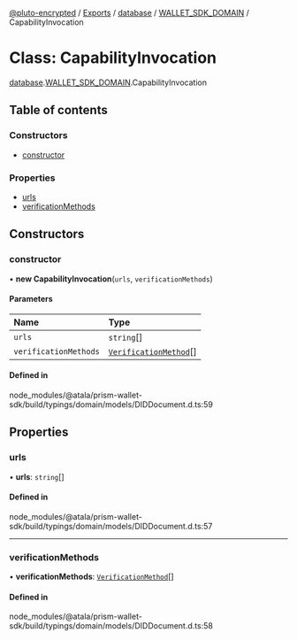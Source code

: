 [@pluto-encrypted](../README.md) / [Exports](../modules.md) / [database](../modules/database-1.md) / [WALLET\_SDK\_DOMAIN](../modules/database-1.WALLET_SDK_DOMAIN.md) / CapabilityInvocation

# Class: CapabilityInvocation

[database](../modules/database-1.md).[WALLET\_SDK\_DOMAIN](../modules/database-1.WALLET_SDK_DOMAIN.md).CapabilityInvocation

## Table of contents

### Constructors

- [constructor](database-1.WALLET_SDK_DOMAIN.CapabilityInvocation.md#constructor)

### Properties

- [urls](database-1.WALLET_SDK_DOMAIN.CapabilityInvocation.md#urls)
- [verificationMethods](database-1.WALLET_SDK_DOMAIN.CapabilityInvocation.md#verificationmethods)

## Constructors

### constructor

• **new CapabilityInvocation**(`urls`, `verificationMethods`)

#### Parameters

| Name | Type |
| :------ | :------ |
| `urls` | `string`[] |
| `verificationMethods` | [`VerificationMethod`](database-1.WALLET_SDK_DOMAIN.VerificationMethod.md)[] |

#### Defined in

node_modules/@atala/prism-wallet-sdk/build/typings/domain/models/DIDDocument.d.ts:59

## Properties

### urls

• **urls**: `string`[]

#### Defined in

node_modules/@atala/prism-wallet-sdk/build/typings/domain/models/DIDDocument.d.ts:57

___

### verificationMethods

• **verificationMethods**: [`VerificationMethod`](database-1.WALLET_SDK_DOMAIN.VerificationMethod.md)[]

#### Defined in

node_modules/@atala/prism-wallet-sdk/build/typings/domain/models/DIDDocument.d.ts:58
